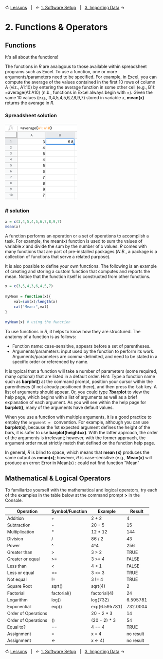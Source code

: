 ↻ [Lessons](../README.md#lessons)&nbsp;&nbsp;&nbsp;|&nbsp;&nbsp;&nbsp;← [1. Software Setup](01-software-setup.md)&nbsp;&nbsp;&nbsp;|&nbsp;&nbsp;&nbsp;[3. Importing Data](03-importing-data.md) →

# 2. Functions & Operators

## Functions

It's all about the functions!

The functions in *R* are analagous to those available within spreadsheet programs such as Excel. To use a function, one or more arguments/parameters need to be specified. For example, in Excel, you can compute the average of the values contained in the first 10 rows of column A (viz., A1:10) by entering the average function in some other cell (e.g., B1): =average(A1:A10) (n.b., functions in Excel always begin with =). Given the same 10 values (e.g., 3,4,5,4,5,6,7,8,9,7) stored in variable *x*, **mean(x)** returns the average in *R*.

### Spreadsheet solution

<img src="https://github.com/cdl-geneseo/r/blob/main/images/excel.png" height="250">

### *R* solution
```r
x = c(3,4,5,4,5,6,7,8,9,7)
mean(x)
```

A function performs an operation or a set of operations to accomplish a task. For example, the mean(x) function is used to sum the values of variable *x* and divide the sum by the number of *x* values. *R* comes with many functions that are part of pre-installed packages (*N.B.*, a package is a collection of functions that serve a related purpose).

It is also possible to define your own functions. The following is an example of creating and storing a custom function that computes and reports the mean. Notice that the function itself is constructed from other functions.

```r
x = c(3,5,4,3,6,4,5,7)

myMean = function(x){
    val=sum(x)/length(x)
    cat("Mean:",val)
}

myMean(x) # using the function
```

To use functions in *R*, it helps to know how they are structured. The anatomy of a function is as follows:

- Function name: case-sensitive, appears before a set of parentheses.
- Arguments/parameters: input used by the function to perform its work. Arguments/parameters are comma-delimited, and need to be stated in a specific order or referenced by name.

It is typical that a function will take a number of parameters (some required, many optional) that are listed in a default order. Hint: Type a function name such as **barplot()** at the command prompt, position your cursor within the parentheses (if not already positioned there), and then press the <kbd>tab</kbd> key. A list of arguments should appear. Or, you could type **?barplot** to view the help page, which begins with a list of arguments as well as a brief explanation of each argument. As you will see within the help page for **barplot()**, many of the arguments have default values.

When you use a function with multiple arguments, it is a good practice to employ the `argument = ` convention. For example, although you can use **barplot(x)**, because the 1st expected argument defines the height of the bars, it is safer to use **barplot(height=x)**. With the latter approach, the order of the arguments is irrelevant; however, with the former approach, the argument order must strictly match that defined on the function help page.

In general, *R* is blind to space, which means that **mean (x)** produces the same output as **mean(x)**; however, *R* is case-sensitive (e.g., **Mean(x)** will produce an error: Error in Mean(x) : could not find function "Mean"


## Mathematical & Logical Operators

To familiarize yourself with the mathematical and logical operators, try each of the examples in the table below at the command prompt **>** in the Console.

| Operation | Symbol/Function | Example | Result |
| --- | --- | --- | --- |
| Addition | + | 2 + 2 | 4 |
| Subtraction | - | 20 - 5 | 15 |
| Multiplication | * | 12 * 12 | 144 |
| Division | / | 86 / 2 | 43 |
| Power | ^ | 4^4 | 256 |
| Greater than | > | 3 > 2 | TRUE |
| Greater or equal | >= |  3 >= 4 | FALSE |
| Less than | < |  4 < 1 | FALSE |
| Less or equal | <= |  3 <= 3 | TRUE |
| Not equal | != | 3 != 4 | TRUE |
| Square Root | sqrt() |  sqrt(4) | 2 |
| Factorial | factorial() |  factorial(4) | 24 |
| Logarithm | log() |  log(732) | 6.595781 |
| Exponential | exp() |  exp(6.595781) | 732.0004 |
| Order of Operations | |  20 - 2 * 3 | 14 |
| Order of Operations | () | (20 - 2) * 3 | 54 |
| Equal to? | == |  4 == 4 | TRUE |
| Assignment | = |  x = 4 | no result |
| Assignment | <- |  x <- 4} | no result |

↻ [Lessons](../README.md#lessons)&nbsp;&nbsp;&nbsp;|&nbsp;&nbsp;&nbsp;← [1. Software Setup](01-software-setup.md)&nbsp;&nbsp;&nbsp;|&nbsp;&nbsp;&nbsp;[3. Importing Data](03-importing-data.md) →